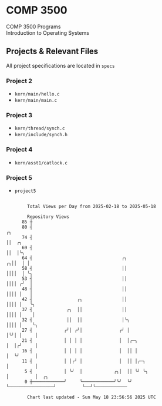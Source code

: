 # COMP 3500
COMP 3500 Programs  
Introduction to Operating Systems  
## Projects & Relevant Files
All project specifications are located in `specs`
### Project 2
- `kern/main/hello.c`
- `kern/main/main.c`
### Project 3
- `kern/thread/synch.c`
- `kern/include/synch.h`
### Project 4
- `kern/asst1/catlock.c`
### Project 5
- `project5`

```

        Total Views per Day from 2025-02-18 to 2025-05-18

        Repository Views
      85 ┼
      80 ┤                                                               ╭╮
      74 ┤                                                               ││  ╭╮
      69 ┤                                                               ││  │╰╮
      64 ┤                                  ╭╮                         ╭╮││  │ │
      58 ┤                                  ││                         ││││  │ ╰╮
      53 ┤                                  ││                         ││││ ╭╯  │
      48 ┤                                  ││                         ││││ │   │
      42 ┤                 ╭╮               ││                         ││││ │   ╰╮
      37 ┤             ╭╮  ││               ││                         ││││ │    │
      32 ┤             ││  ││               │╰╮                        ││││ │    ╰╮
      27 ┤            ╭╯│ ╭╯│              ╭╯ │                        │╰╯│ │     │
      21 ┤            │ │ │ │              │  │╭─╮                     │  │╭╯     │
      16 ┤            │ │ │ │              │  ││ │                     │  ╰╯      │
      11 ┤            │ │╭╯ │              │  ││ │╭─╮                  │          │
       5 ┤            │ ╰╯  │            ╭╮│  ││ ╰╯ ╰╮                 │          │  ╭╮
       0 ┼────────────╯     ╰────────────╯╰╯  ╰╯     ╰─────────────────╯          ╰──╯╰────────────

        Chart last updated - Sun May 18 23:56:56 2025 UTC
        
```
